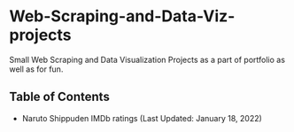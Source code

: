 # Web-Scraping-and-Data-Viz-projects
Small Web Scraping and Data Visualization Projects as a part of portfolio as well as for fun.

## Table of Contents

* Naruto Shippuden IMDb ratings (Last Updated: January 18, 2022)
